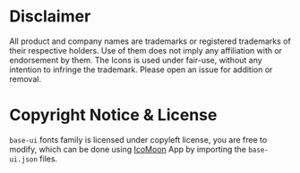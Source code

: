 # Disclaimer
All product and company names are trademarks or registered trademarks of their respective holders.
Use of them does not imply any affiliation with or endorsement by them.
The Icons is used under fair-use, without any intention to infringe the trademark.
Please open an issue for addition or removal.

# Copyright Notice & License
`base-ui` fonts family is licensed under copyleft license, you are free to modify, which can be done using [IcoMoon](https://icomoon.io) App by importing the `base-ui.json` files.